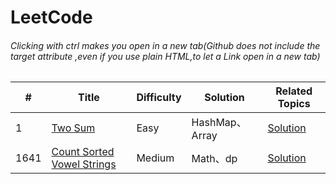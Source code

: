 # LeetCode
###### Clicking with ctrl makes you open in a new tab(Github does not include the target attribute ,even if you use plain HTML,to let a Link open in a new tab)
\# | Title | Difficulty | Solution | Related Topics
---|---|---|---|---|
1 | [Two Sum](https://leetcode.com/problems/two-sum/) | Easy | HashMap、Array | [Solution](Solutions/1.%20Two%20Sum)
1641 | [Count Sorted Vowel Strings](https://leetcode.com/problems/count-sorted-vowel-strings/) | Medium | Math、dp | [Solution](Solutions/1641.%20Count%20Sorted%20Vowel%20Strings)
